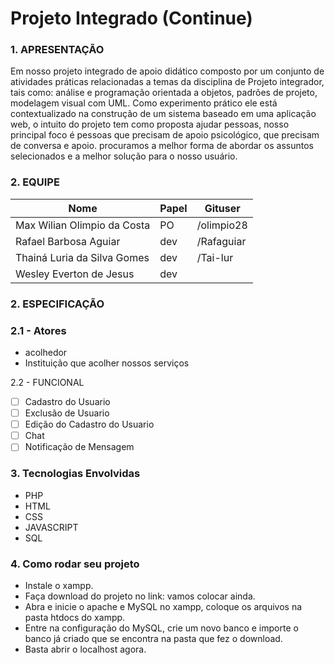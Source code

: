 # Projeto Integrado (Continue)

### 1. APRESENTAÇÃO

 Em nosso projeto integrado de apoio didático composto por um conjunto de atividades práticas relacionadas a temas da disciplina de Projeto integrador, tais como: análise e programação orientada a objetos, padrões de projeto, modelagem visual com UML. Como experimento prático ele está contextualizado na construção de um sistema baseado em uma aplicação web, o intuito do projeto tem como proposta ajudar pessoas, nosso principal foco é pessoas que precisam de apoio psicológico, que precisam de conversa e apoio. procuramos a melhor forma de abordar os assuntos selecionados e a melhor solução para o nosso usuário.

### 2. EQUIPE  
|Nome|Papel|Gituser|
|--|--|--|
|Max Wilian Olimpio da Costa|PO|/olimpio28|
|Rafael Barbosa Aguiar |dev|/Rafaguiar|
|Thainá Luria da Silva Gomes|dev|/Tai-lur|
|Wesley Everton de Jesus|dev||/weslleyeverton|

### 2. ESPECIFICAÇÃO

### 2.1 - Atores
- acolhedor
- Instituição que acolher nossos serviços

2.2 - FUNCIONAL
 - [ ] Cadastro do Usuario
 - [ ] Exclusão de Usuario
 - [ ] Edição do Cadastro do Usuario
 - [ ] Chat
 - [ ] Notificação de Mensagem 
 
### 3. Tecnologias Envolvidas
 - PHP
 - HTML
 - CSS
 - JAVASCRIPT
 - SQL

### 4. Como rodar seu projeto

  - Instale o xampp.
  - Faça download do projeto no link: vamos colocar ainda.
  - Abra e inicie  o apache e MySQL no xampp, coloque os arquivos na pasta htdocs do xampp.
  - Entre na configuração do MySQL, crie um novo banco e importe o banco já criado que se encontra na pasta que fez o download.
  - Basta abrir o localhost agora.
